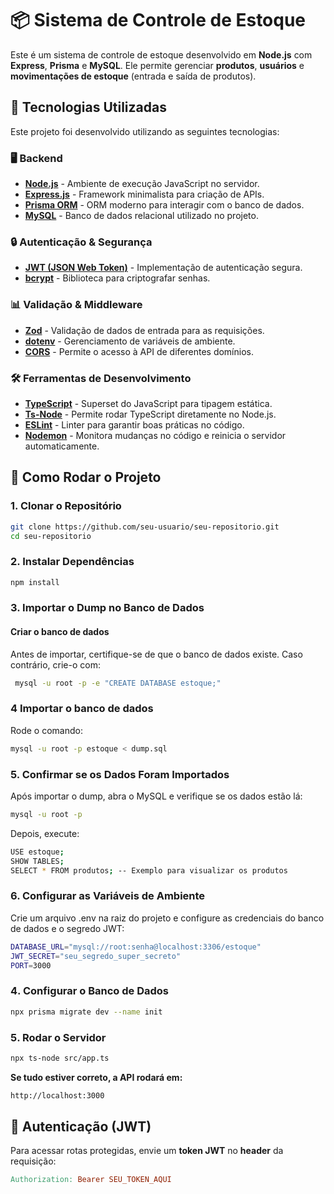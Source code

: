 # 📦 Sistema de Controle de Estoque

Este é um sistema de controle de estoque desenvolvido em **Node.js** com **Express**, **Prisma** e **MySQL**. Ele permite gerenciar **produtos**, **usuários** e **movimentações de estoque** (entrada e saída de produtos).


## 🚀 Tecnologias Utilizadas

Este projeto foi desenvolvido utilizando as seguintes tecnologias:

### **🖥️ Backend**
- **[Node.js](https://nodejs.org/)** - Ambiente de execução JavaScript no servidor.
- **[Express.js](https://expressjs.com/)** - Framework minimalista para criação de APIs.
- **[Prisma ORM](https://www.prisma.io/)** - ORM moderno para interagir com o banco de dados.
- **[MySQL](https://www.mysql.com/)** - Banco de dados relacional utilizado no projeto.

### **🔒 Autenticação & Segurança**
- **[JWT (JSON Web Token)](https://jwt.io/)** - Implementação de autenticação segura.
- **[bcrypt](https://www.npmjs.com/package/bcrypt)** - Biblioteca para criptografar senhas.

### **📊 Validação & Middleware**
- **[Zod](https://zod.dev/)** - Validação de dados de entrada para as requisições.
- **[dotenv](https://www.npmjs.com/package/dotenv)** - Gerenciamento de variáveis de ambiente.
- **[CORS](https://www.npmjs.com/package/cors)** - Permite o acesso à API de diferentes domínios.

### **🛠 Ferramentas de Desenvolvimento**
- **[TypeScript](https://www.typescriptlang.org/)** - Superset do JavaScript para tipagem estática.
- **[Ts-Node](https://www.npmjs.com/package/ts-node)** - Permite rodar TypeScript diretamente no Node.js.
- **[ESLint](https://eslint.org/)** - Linter para garantir boas práticas no código.
- **[Nodemon](https://www.npmjs.com/package/nodemon)** - Monitora mudanças no código e reinicia o servidor automaticamente.


## 📌 Como Rodar o Projeto

### **1. Clonar o Repositório**
```sh
git clone https://github.com/seu-usuario/seu-repositorio.git
cd seu-repositorio
```

### **2. Instalar Dependências**
```sh
npm install
```

### **3. Importar o Dump no Banco de Dados**

#### Criar o banco de dados
Antes de importar, certifique-se de que o banco de dados existe. Caso contrário, crie-o com:
```sh
 mysql -u root -p -e "CREATE DATABASE estoque;"
```
### **4 Importar o banco de dados**
Rode o comando:
```sh
mysql -u root -p estoque < dump.sql
```


### **5. Confirmar se os Dados Foram Importados**
Após importar o dump, abra o MySQL e verifique se os dados estão lá:
```sh
mysql -u root -p
```
Depois, execute:

```sh
USE estoque;
SHOW TABLES;
SELECT * FROM produtos; -- Exemplo para visualizar os produtos
```



### **6. Configurar as Variáveis de Ambiente**
Crie um arquivo .env na raiz do projeto e configure as credenciais do banco de dados e o segredo JWT:

```sh
DATABASE_URL="mysql://root:senha@localhost:3306/estoque"
JWT_SECRET="seu_segredo_super_secreto"
PORT=3000
```

### **4️. Configurar o Banco de Dados**

```sh
npx prisma migrate dev --name init
```

### **5️. Rodar o Servidor**
```sh
npx ts-node src/app.ts

```


**Se tudo estiver correto, a API rodará em:**
```sh
http://localhost:3000
```


## 🔑 Autenticação (JWT)
Para acessar rotas protegidas, envie um **token JWT** no **header** da requisição:

```makefile
Authorization: Bearer SEU_TOKEN_AQUI
```



